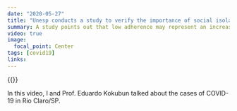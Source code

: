 ```yaml
---
date: "2020-05-27"
title: "Unesp conducts a study to verify the importance of social isolation"
summary: A study points out that low adherence may represent an increase in positive cases in the coming days.
video: true
image:
  focal_point: Center
tags: [covid19]
links:
---
```


{{<youtube RP6rUQpberE>}}

In this video, I and Prof. Eduardo Kokubun talked about the cases of COVID-19 in Rio Claro/SP.